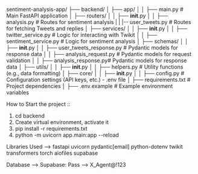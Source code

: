 sentiment-analysis-app/
├── backend/
│   ├── app/
│   │   ├── main.py                 # Main FastAPI application
│   ├── routers/
│   │   ├── __init__.py
│   │   ├── analysis.py       # Routes for sentiment analysis
|   |   |-- user_tweets.py    # Routes for fetching Tweets and replies
│   ├── services/
│   │   ├── __init__.py
│   │   ├── twitter_service.py  # Logic for interacting with Twikit
│   │   ├── sentiment_service.py # Logic for sentiment analysis
│   ├── schemas/
│   │   ├── __init__.py
│   │   ├── user_tweets_response.py # Pydantic models for response data
│   │   ├── analysis_request.py # Pydantic models for request validation
│   │   ├── analysis_response.py# Pydantic models for response data
│   ├── utils/
│   │   ├── __init__.py
│   │   ├── helpers.py         # Utility functions (e.g., data formatting)
│   ├── core/
│   │   ├── __init__.py
│   │   ├── config.py          # Configuration settings (API keys, etc.) -  .env file
│   ├── requirements.txt          # Project dependencies
│   ├── .env.example                # Example environment variables



How to Start the project ::

1. cd backend
2. Create virtual environment, activate it
3. pip install -r requirements.txt
4. python -m uvicorn app.main:app --reload


Libraries Used --> 
fastapi
uvicorn
pydantic[email]
python-dotenv
twikit
transformers
torch
aiofiles
supabase

Database --> Supabase:
Pass --> X_Agent@!123